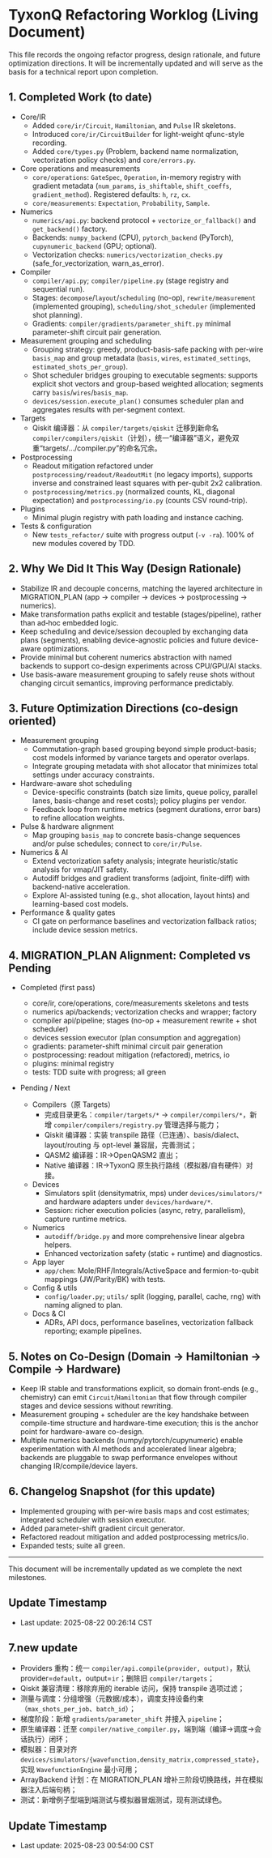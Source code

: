 # TyxonQ Refactoring Worklog (Living Document)

This file records the ongoing refactor progress, design rationale, and future optimization directions. It will be incrementally updated and will serve as the basis for a technical report upon completion.

## 1. Completed Work (to date)

- Core/IR
  - Added `core/ir/Circuit`, `Hamiltonian`, and `Pulse` IR skeletons.
  - Introduced `core/ir/CircuitBuilder` for light-weight qfunc-style recording.
  - Added `core/types.py` (Problem, backend name normalization, vectorization policy checks) and `core/errors.py`.
- Core operations and measurements
  - `core/operations`: `GateSpec`, `Operation`, in-memory registry with gradient metadata (`num_params`, `is_shiftable`, `shift_coeffs`, `gradient_method`). Registered defaults: `h`, `rz`, `cx`.
  - `core/measurements`: `Expectation`, `Probability`, `Sample`.
- Numerics
  - `numerics/api.py`: backend protocol + `vectorize_or_fallback()` and `get_backend()` factory.
  - Backends: `numpy_backend` (CPU), `pytorch_backend` (PyTorch), `cupynumeric_backend` (GPU; optional).
  - Vectorization checks: `numerics/vectorization_checks.py` (safe_for_vectorization, warn_as_error).
- Compiler
  - `compiler/api.py`; `compiler/pipeline.py` (stage registry and sequential run).
  - Stages: `decompose`/`layout`/`scheduling` (no-op), `rewrite/measurement` (implemented grouping), `scheduling/shot_scheduler` (implemented shot planning).
  - Gradients: `compiler/gradients/parameter_shift.py` minimal parameter-shift circuit pair generation.
- Measurement grouping and scheduling
  - Grouping strategy: greedy, product-basis-safe packing with per-wire `basis_map` and group metadata (`basis`, `wires`, `estimated_settings`, `estimated_shots_per_group`).
  - Shot scheduler bridges grouping to executable segments: supports explicit shot vectors and group-based weighted allocation; segments carry `basis`/`wires`/`basis_map`.
  - `devices/session.execute_plan()` consumes scheduler plan and aggregates results with per-segment context.
- Targets
  - Qiskit 编译器：从 `compiler/targets/qiskit` 迁移到新命名 `compiler/compilers/qiskit`（计划），统一“编译器”语义，避免双重“targets/…/compiler.py”的命名冗余。
- Postprocessing
  - Readout mitigation refactored under `postprocessing/readout/ReadoutMit` (no legacy imports), supports inverse and constrained least squares with per-qubit 2x2 calibration.
  - `postprocessing/metrics.py` (normalized counts, KL, diagonal expectation) and `postprocessing/io.py` (counts CSV round-trip).
- Plugins
  - Minimal plugin registry with path loading and instance caching.
- Tests & configuration
  - New `tests_refactor/` suite with progress output (`-v -ra`). 100% of new modules covered by TDD.

## 2. Why We Did It This Way (Design Rationale)

- Stabilize IR and decouple concerns, matching the layered architecture in MIGRATION_PLAN (app → compiler → devices → postprocessing → numerics).
- Make transformation paths explicit and testable (stages/pipeline), rather than ad‑hoc embedded logic.
- Keep scheduling and device/session decoupled by exchanging data plans (segments), enabling device-agnostic policies and future device-aware optimizations.
- Provide minimal but coherent numerics abstraction with named backends to support co-design experiments across CPU/GPU/AI stacks.
- Use basis-aware measurement grouping to safely reuse shots without changing circuit semantics, improving performance predictably.

## 3. Future Optimization Directions (co-design oriented)

- Measurement grouping
  - Commutation-graph based grouping beyond simple product-basis; cost models informed by variance targets and operator overlaps.
  - Integrate grouping metadata with shot allocator that minimizes total settings under accuracy constraints.
- Hardware-aware shot scheduling
  - Device-specific constraints (batch size limits, queue policy, parallel lanes, basis-change and reset costs); policy plugins per vendor.
  - Feedback loop from runtime metrics (segment durations, error bars) to refine allocation weights.
- Pulse & hardware alignment
  - Map grouping `basis_map` to concrete basis-change sequences and/or pulse schedules; connect to `core/ir/Pulse`.
- Numerics & AI
  - Extend vectorization safety analysis; integrate heuristic/static analysis for vmap/JIT safety.
  - Autodiff bridges and gradient transforms (adjoint, finite-diff) with backend-native acceleration.
  - Explore AI-assisted tuning (e.g., shot allocation, layout hints) and learning-based cost models.
- Performance & quality gates
  - CI gate on performance baselines and vectorization fallback ratios; include device session metrics.

## 4. MIGRATION_PLAN Alignment: Completed vs Pending

- Completed (first pass)
  - core/ir, core/operations, core/measurements skeletons and tests
  - numerics api/backends; vectorization checks and wrapper; factory
  - compiler api/pipeline; stages (no-op + measurement rewrite + shot scheduler)
  - devices session executor (plan consumption and aggregation)
  - gradients: parameter-shift minimal circuit pair generation
  - postprocessing: readout mitigation (refactored), metrics, io
  - plugins: minimal registry
  - tests: TDD suite with progress; all green

- Pending / Next
  - Compilers（原 Targets）
    - 完成目录更名：`compiler/targets/*` → `compiler/compilers/*`，新增 `compiler/compilers/registry.py` 管理选择与能力；
    - Qiskit 编译器：实装 transpile 路径（已连通）、basis/dialect、layout/routing 与 opt-level 兼容层，完善测试；
    - QASM2 编译器：IR→OpenQASM2 直出；
    - Native 编译器：IR→TyxonQ 原生执行路线（模拟器/自有硬件）对接。
  - Devices
    - Simulators split (densitymatrix, mps) under `devices/simulators/*` and hardware adapters under `devices/hardware/*`.
    - Session: richer execution policies (async, retry, parallelism), capture runtime metrics.
  - Numerics
    - `autodiff/bridge.py` and more comprehensive linear algebra helpers.
    - Enhanced vectorization safety (static + runtime) and diagnostics.
  - App layer
    - `app/chem`: Mole/RHF/Integrals/ActiveSpace and fermion-to-qubit mappings (JW/Parity/BK) with tests.
  - Config & utils
    - `config/loader.py`; `utils/` split (logging, parallel, cache, rng) with naming aligned to plan.
  - Docs & CI
    - ADRs, API docs, performance baselines, vectorization fallback reporting; example pipelines.

## 5. Notes on Co‑Design (Domain → Hamiltonian → Compile → Hardware)

- Keep IR stable and transformations explicit, so domain front-ends (e.g., chemistry) can emit `Circuit`/`Hamiltonian` that flow through compiler stages and device sessions without rewriting.
- Measurement grouping + scheduler are the key handshake between compile-time structure and hardware-time execution; this is the anchor point for hardware-aware co-design.
- Multiple numerics backends (numpy/pytorch/cupynumeric) enable experimentation with AI methods and accelerated linear algebra; backends are pluggable to swap performance envelopes without changing IR/compile/device layers.

## 6. Changelog Snapshot (for this update)

- Implemented grouping with per-wire basis maps and cost estimates; integrated scheduler with session executor.
- Added parameter-shift gradient circuit generator.
- Refactored readout mitigation and added postprocessing metrics/io.
- Expanded tests; suite all green.

---

This document will be incrementally updated as we complete the next milestones.


## Update Timestamp
- Last update: 2025-08-22 00:26:14 CST



## 7.new update 
- Providers 重构：统一 `compiler/api.compile(provider, output)`，默认 provider=`default`，output=`ir`；删除旧 `compiler/targets`；
- Qiskit 兼容清理：移除弃用的 iterable 访问，保持 transpile 选项过滤；
- 测量与调度：分组增强（元数据/成本），调度支持设备约束（`max_shots_per_job`、`batch_id`）；
- 梯度阶段：新增 `gradients/parameter_shift` 并接入 `pipeline`；
- 原生编译器：迁至 `compiler/native_compiler.py`，端到端（编译→调度→会话执行）闭环；
- 模拟器：目录对齐 `devices/simulators/{wavefunction,density_matrix,compressed_state}`，实现 `WavefunctionEngine` 最小可用；
- ArrayBackend 计划：在 MIGRATION_PLAN 增补三阶段切换路线，并在模拟器注入后端句柄；
- 测试：新增例子型端到端测试与模拟器冒烟测试，现有测试绿色。

## Update Timestamp
- Last update: 2025-08-23 00:54:00 CST